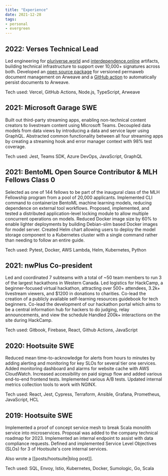 ```yaml
---
title: "Experience"
date: 2021-12-28
tags:
- personal
- evergreen
---
```


## 2022: Verses Technical Lead
Led engineering for [pluriverse.world](https://pluriverse.world/) and [interdependence.online](https://www.interdependence.online/declaration) artifacts, building technical infrastructure to support over 10,000+ signatures across both. Developed an [open source package](https://github.com/verses-xyz/ar-wrapper) for versioned permaweb document management on Arweave and a [GitHub action](https://github.com/verses-xyz/arweave-publish-action) to automatically persist documents to Arweave.

Tech used: Vercel, GitHub Actions, Node.js, TypeScript, Arweave

## 2021: Microsoft Garage SWE
Built out third-party streaming apps, enabling non-technical content creators to livestream content using Microsoft Teams. Decoupled data models from data views by introducing a data and service layer using GraphQL. Abstracted common functionality between all four streaming apps by creating a streaming hook and error manager context with 98% test coverage.

Tech used: Jest, Teams SDK, Azure DevOps, JavaScript, GraphQL

## 2021: BentoML Open Source Contributor & MLH Fellows Class 0
Selected as one of 144 fellows to be part of the inaugural class of the MLH Fellowship program from a pool of 20,000 applicants. Implemented CLI command to containerize BentoML machine learning models, reducing dependence on external tool workflows. Proposed, implemented, and tested a distributed application-level locking module to allow multiple concurrent operations on models. Reduced Docker image size by 60% to enable lighter deployments by building Debian-slim based Docker images for model server. Created Helm chart allowing users to deploy the model storage component to a Kubernetes cluster with a single command rather than needing to follow an entire guide.

Tech used: Pytest, Docker, AWS Lambda, Helm, Kubernetes, Python

## 2021: nwPlus Co-president
Led and coordinated 7 subteams with a total of ~50 team members to run 3 of the largest hackathons in Western Canada. Led logistics for HackCamp, a beginner-focused virtual hackathon, attracting over 500+ attendees, 3.2k+ livestream viewers, and $1200 in donations to charities. Co-lead the creation of a publicly available self-learning resources guidebook for tech beginners. Co-lead the development of our hackathon portal which aims to be a central information hub for hackers to do judging, relay announcements, and view the schedule Handled 200k+ interactions on the site during HackCamp.

Tech used: Gitbook, Firebase, React, Github Actions, JavaScript

## 2020: Hootsuite SWE
Reduced mean time-to-acknowledge for alerts from hours to minutes by adding alerting and monitoring for key SLOs for several tier one services. Added monitoring dashboard and alarms for website cache with AWS CloudWatch. Increased accessibility on paid signup flow and added various end-to-end frontend tests. Implemented various A/B tests. Updated internal metrics collection tools to work with NGINX.

Tech used: React, Jest, Cypress, Terraform, Ansible, Grafana, Prometheus, JavaScript, HCL

## 2019: Hootsuite SWE
Implemented a proof of concept service mesh to break Scala monolith service into microservices. Proposal was added to the company technical roadmap for 2023. Implemented an internal endpoint to assist with data compliance requests. Defined and implemented Service Level Objectives (SLOs) for 3 of Hootsuite's core internal services.

Also wrote a [[posts/hootsuite|blog post]].

Tech used: SQL, Envoy, Istio, Kubernetes, Docker, Sumologic, Go, Scala